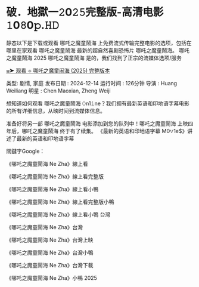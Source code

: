 # 破．地獄一𝟸0𝟸𝟻完整版-高清电影𝟷0𝟾0𝚙.𝙷𝙳

静态以下是下载或观看 哪吒之魔童鬧海 上免费流式传输完整电影的选项，包括在哪里在家观看 哪吒之魔童鬧海 最新的超自然喜剧恐怖片 哪吒之魔童鬧海。 哪吒之魔童鬧海 2025 哪吒之魔童鬧海 是的，我们找到了正宗的流媒体选项/服务

[⧆➤ 观看 ⟢ 哪吒之魔童闹海 (2025) 完整版本](https://t.co/8KwqPTwRp5)
 
类型: 剧情, 家庭
发布日期 : 2024-12-14
运行时间 : 126分钟
导演 : Huang Weiliang
明星 : Chen Maoxian, Zheng Weiji

想知道如何观看 哪吒之魔童鬧海 𝙾n1𝚒ne？我们拥有最新英语和印地语字幕电影的所有详细信息，从映时间到流媒体信息。

准备好将另一部 哪吒之魔童鬧海 电影添加到您的队列中！哪吒之魔童鬧海 上映四年后，哪吒之魔童鬧海 终于有了续集。 《最新的英语和印地语字幕 M0𝚟1e$》讲述了最新的英语和印地语字幕

關鍵字Google：

《哪吒之魔童鬧海 Ne Zha》線上看

《哪吒之魔童鬧海 Ne Zha》線上看完整版

《哪吒之魔童鬧海 Ne Zha》線上看小鴨

《哪吒之魔童鬧海 Ne Zha》線上看完整版小鴨

《哪吒之魔童鬧海 Ne Zha》線上看小鴨 台灣

《哪吒之魔童鬧海 Ne Zha》台灣

《哪吒之魔童鬧海 Ne Zha》台灣上映

《哪吒之魔童鬧海 Ne Zha》台灣小鴨

《哪吒之魔童鬧海 Ne Zha》台灣下載

《哪吒之魔童鬧海 Ne Zha》小鴨 2025
